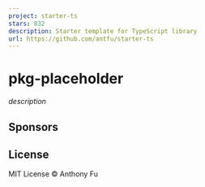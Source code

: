 ```yaml
---
project: starter-ts
stars: 832
description: Starter template for TypeScript library
url: https://github.com/antfu/starter-ts
---
```


pkg-placeholder
===============

_description_

Sponsors
--------

License
-------

MIT License © Anthony Fu
